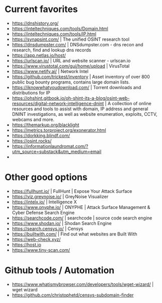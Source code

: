 # Current favorites
- https://dnshistory.org/
- https://inteltechniques.com/tools/Domain.html
- https://inteltechniques.com/tools/IP.html
- https://synapsint.com/ | The unified OSINT research tool
- https://dnsdumpster.com/ | DNSdumpster.com - dns recon and research, find and lookup dns records
- https://app.netlas.io/host/ 
- https://urlscan.io/ | URL and website scanner - urlscan.io
- https://www.virustotal.com/gui/home/upload | VirusTotal
- https://www.netify.ai/ | Network Intel
- https://github.com/trickest/inventory | Asset inventory of over 800 public bug bounty programs, contains large domain lists.
- https://iknowwhatyoudownload.com/ | Torrent downloads and distributions for IP
- https://ohshint.gitbook.io/oh-shint-its-a-blog/osint-web-resources/digital-network-intelligence-dnint | A collection of online resources and tools to assist with domain, IP address and general DNINT investigations, as well as website enumeration, exploits, CCTV, webcams and more.
- https://themarkup.org/blacklight
- https://metrics.torproject.org/exonerator.html
- https://dorkking.blindf.com/
- https://osint.rocks/
- https://informationlaundromat.com/?utm_source=substack&utm_medium=email
- 

# Other good options
- https://fullhunt.io/ | FullHunt | Expose Your Attack Surface
- https://viz.greynoise.io/ | GreyNoise Visualizer
- https://intelx.io/ | Intelligence X
- https://www.onyphe.io/ | ONYPHE | Attack Surface Management & Cyber Defense Search Engine
- https://searchcode.com/ | searchcode | source code search engine
- https://www.shodan.io/ | Shodan Search Engine
- https://search.censys.io/ | Censys
- https://builtwith.com/ | Find out what websites are Built With
- https://web-check.xyz/
- https://host.io
- https://www.tiny-scan.com/

# Github tools / Automation
- https://www.whatismybrowser.com/developers/tools/wget-wizard/ | wget wizard
- https://github.com/christophetd/censys-subdomain-finder
